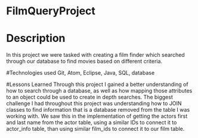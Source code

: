 # FilmQueryProject

# Description
In this project we were tasked with creating a film finder which searched through our database to find movies based on different criteria.

#Technologies used
Git, Atom, Eclipse, Java, SQL, database

#Lessons Learned
Through this project I gained a better understanding of how to search through a database, as well as how mapping those attributes to an object could be used to create in depth searches. The biggest challenge I had throughout this project was understanding how to JOIN classes to find information that is a database removed from the table I was working with. We saw this in the implementation of getting the actors first and last name from the actor table, using a similar IDs to connect it to actor_info table, than using similar film_ids to connect it to our film table.
